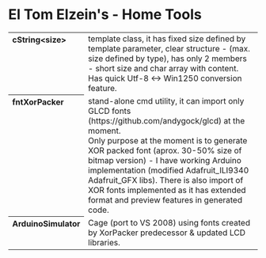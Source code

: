 # El Tom Elzein's - Home Tools
<table><tr><th vAlign="top" align="left">cString&lt;size&gt;</th><td>
template class, it has fixed size defined by template parameter, clear structure - (max. size defined by type), has only 2 members - short size and char array with content. Has quick Utf-8 &lt;-&gt; Win1250 conversion feature.
</td></tr>
<tr><th vAlign="top" align="left">fntXorPacker</th><td>
stand-alone cmd utility, it can import only GLCD fonts (https://github.com/andygock/glcd) at the moment.<br>
Only purpose at the moment is to generate XOR packed font (aprox. 30-50% size of bitmap version) - I have working Arduino implementation
(modified Adafruit_ILI9340 Adafruit_GFX libs). There is also import of XOR fonts implemented as it has extended format and preview
features in generated code.
</td></tr>
<tr><th vAlign="top" align="left">ArduinoSimulator</th><td>
Cage (port to VS 2008) using fonts created by XorPacker predecessor & updated LCD libraries.
</td></tr>
</table>
